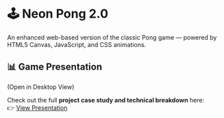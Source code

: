 # 🕹️ Neon Pong 2.0

An enhanced web-based version of the classic Pong game — powered by HTML5 Canvas, JavaScript, and CSS animations.

## 📊 Game Presentation
(Open in Desktop View)

Check out the full **project case study and technical breakdown** here:  
👉 [View Presentation](https://clinttttt.github.io/Modern-Pong-with-AI/)
